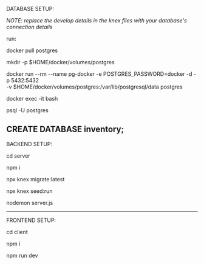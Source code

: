 
DATABASE SETUP:

 *NOTE: replace the develop details in the knex files with your database's connection details*

run:

docker pull postgres

mkdir -p $HOME/docker/volumes/postgres

docker run --rm --name pg-docker -e POSTGRES_PASSWORD=docker -d -p 5432:5432 \
-v $HOME/docker/volumes/postgres:/var/lib/postgresql/data postgres

docker exec -it <PSQL-Container-ID> bash

psql -U postgres

CREATE DATABASE inventory;
----------------------------------------------------------------------------------------------------------------------------
BACKEND SETUP:

cd server

npm i

npx knex migrate:latest

npx knex seed:run

nodemon server.js

----------------------------------------------------------------------------------------------------------------------------

FRONTEND SETUP:

cd client

npm i

npm run dev
